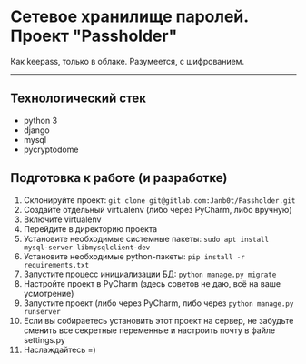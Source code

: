 Сетевое хранилище паролей. Проект "Passholder"
===================


Как keepass, только в облаке. Разумеется, с шифрованием.

----------


Технологический стек
-------------
- python 3
- django
- mysql
- pycryptodome

Подготовка к работе (и разработке)
-------------
1. Склонируйте проект: `git clone git@gitlab.com:Janb0t/Passholder.git`
2. Создайте отдельный virtualenv (либо через PyCharm, либо вручную)
3. Включите virtualenv
4. Перейдите в директорию проекта
5. Установите необходимые системные пакеты: `sudo apt install mysql-server libmysqlclient-dev`
6. Установите необходимые python-пакеты: `pip install -r requirements.txt`
7. Запустите процесс инициализации БД: `python manage.py migrate`
8. Настройте проект в PyCharm (здесь советов не даю, всё на ваше усмотрение)
9. Запустите проект (либо через PyCharm, либо через `python manage.py runserver`
10. Если вы собираетесь установить этот проект на сервер, не забудьте сменить все секретные переменные и настроить почту в файле settings.py
11. Наслаждайтесь =)
